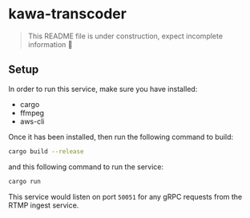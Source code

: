 # kawa-transcoder
> This README file is under construction, expect incomplete information 🚧

## Setup
In order to run this service, make sure you have installed:
- cargo
- ffmpeg
- aws-cli

Once it has been installed, then run the following command to build:

```bash
cargo build --release
```

and this following command to run the service:

```bash
cargo run
```

This service would listen on port `50051` for any gRPC requests from the RTMP ingest service.
